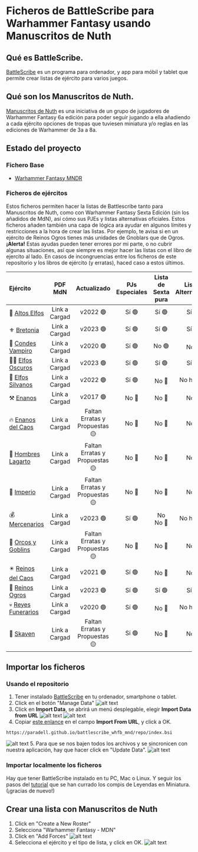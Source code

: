 # Ficheros de BattleScribe para Warhammer Fantasy usando Manuscritos de Nuth

## Qué es BattleScribe.
[BattleScribe](https://www.battlescribe.net) es un programa para ordenador, y app para móbil y tablet que permite crear listas de ejército para varios juegos. 

## Qué son los Manuscritos de Nuth.
[Manuscritos de Nuth](https://www.cargad.com/index.php/manuscritos-de-nuth/) es una iniciativa de un grupo de jugadores de Warhammer Fantasy 6a edición para poder seguir jugando a ella añadiendo a cada ejército opciones de tropas que tuviesen miniatura y/o reglas en las ediciones de Warhammer de 3a a 8a. 

## Estado del proyecto
### Fichero Base
* [Warhammer Fantasy MNDR](./files/Warhammer_Fantasy_MDNR.gst)

### Ficheros de ejércitos
Estos ficheros permiten hacer la listas de Battlescribe tanto para Manuscritos de Nuth, como con Warhammer Fantasy Sexta Edición (sin los añadidos de MdN), así cómo sus PJEs y listas alternativas oficiales. Estos ficheros añaden también una capa de lógica ara ayudar en algunos límites y restricciones a la hora de crear las listas. Por ejemplo, te avisa si en un ejército de Reinos Ogros tienes más unidades de Gnoblars que de Ogros. **¡Alerta!** Estas ayudas pueden tener errores por mi parte, o no cubrir algunas situaciones, así que siempre es mejor hacer las listas con el libro de ejercito al lado. En casos de incongruencias entre los ficheros de este repositorio y los libros de ejército (y erratas), haced caso a estos últimos.

| Ejército | PDF MdN | Actualizado | PJs Especiales | Lista de Sexta pura | Listas Alternativas | Límites automáticos | 
| :---     |  :---:  |  :---:      |     :---:      |   :---:             |   :---:             |   :---:             | 
| 🧝 [Altos Elfos](./files/Altos_Elfos_MND.cat)   | Link a Cargad     | v2022 🟢   | Sí 🟢 | Sí 🟢 | Sí 🟢 | Sí 🟢|
| ⚜️ [Bretonia](./files/Bretonia_MDN_2020.cat)   | Link a Cargad     | v2023 🟢   | Sí 🟢 | Sí 🟢 | Sí 🟢 | Sí 🟢 |
| 🦇 [Condes Vampiro](.files/Condes_Vampiro_MND.cat) | Link a Cargad     | v2020 🟢 | Sí 🟢 | No 🟢 | No 🔴 | Sí 🟢 |
| 🧝‍♀️ [Elfos Oscuros](./files/Elfos_Oscuros_MDN.cat)   | Link a Cargad     | v2023 🟢   | Sí 🟢 | Sí 🟢 | Sí 🟢 | Sí 🟢 |
| 🍃 [Elfos Silvanos](./files/Elfos_Silvanos_MDN.cat)  | Link a Cargad     | v2022  🟢   | Sí  🟢 | No 🔴 | No hay  🟢 | Sí 🟢 |
| ⚒️ [Enanos](./files/Enanos_MDN.cat)   | Link a Cargad     | v2017 🟢  | No 🔴 | No 🔴 | No 🔴 | Sí 🟢 |
| 🔥 [Enanos del Caos](./files/Enanos_del_Caos_MDN.cat)   | Link a Cargad     | Faltan Erratas y Propuestas 🟡  | No 🔴 | No 🔴 | No 🔴 | No 🔴|
| 🦎 [Hombres Lagarto](./files/Hombres_Lagarto_MDN.cat)    | Link a Cargad     | Faltan Erratas y Propuestas 🟡  | No 🔴 | No 🔴 | No 🔴 | No 🔴|
| 👑 [Imperio](./files/Imperio_MDN.cat)    | Link a Cargad     | Faltan Erratas y Propuestas 🟡  | No 🔴 | No 🔴 | No 🔴 | No 🔴|
| 💰 [Mercenarios](./files/Mercenarios_MDN.cat)   | Link a Cargad     | v2023 🟢   | Sí 🟢  | No No 🔴  | No hay 🟢  | Sí 🟢|
| 💚 [Orcos y Goblins](./files/Orcos_Goblins_MDN.cat)    | Link a Cargad     | Faltan Erratas y Propuestas 🟡  | No 🔴 | No 🔴 | No 🔴 | No 🔴|
| ✴️ [Reinos del Caos](./files/Reinos_del_Caos_MDN.cat)   | Link a Cargad     | v2021 🟢    | Sí 🟢 | No 🔴 | No 🔴  | Sí 🟢 |
| 🍖 [Reinos Ogros](./files/Reinos_Ogros_MDN_2020.cat)   | Link a Cargad     | v2023 🟢    | Sí 🟢 | Sí 🟢 | Sí 🟢 | Sí 🟢 |
| 💀 [Reyes Funerarios](./files/Reyes_Funerarios_MDN.cat)   | Link a Cargad     | v2020 🟢    |  Sí 🟢 | No 🔴  | No hay 🟢 | Sí 🟢 |
| 🐀 [Skaven](./files/Skaven_MDN.cat)   | Link a Cargad     | Faltan Erratas y Propuestas 🟡  |  Sí 🟢 | No 🔴 | No 🔴|  Sí 🟢 |


## Importar los ficheros
### Usando el repositorio
1. Tener instalado [BattleScribe](https://battlescribe.net/?tab=downloads) en tu ordenador, smartphone o tablet.
2. Click en el botón "Manage Data"
![alt text][manage_data]
3. Click en **Import Data**, se abrirá un menú desplegable, elegir **Import Data from URL**
![alt text][import_data]
![alt text][import_data_url]
4. Copiar [este enlance](./repo/index.bsi) en el campo **Import From URL**, y click a OK.
```
https://paradell.github.io/battlescribe_whfb_mnd/repo/index.bsi
```
![alt text][import_from_url]
5. Para que se nos bajen todos los archivos y se sincronicen con nuestra aplicación, hay que hacer click en "Update Data".
![alt text][update_data]

### Importar localmente los ficheros
Hay que tener BattleScribe instalado en tu PC, Mac o Linux. Y seguir los pasos del [tutorial](http://www.leyendasenminiatura.com/2018/02/recursos-tutorial-battlescribe-mdnr.html) que se han currado los compis de Leyendas en Miniatura. (¡gracias de nuevo!)

## Crear una lista con Manuscritos de Nuth
1. Click en "Create a New Roster"
2. Selecciona "Warhammer Fantasy - MDN"
3. Click en "Add Forces"
![alt text][new_roster]
4. Selecciona el ejército y el tipo de lista, y click en OK.
![alt text][select_army]

[manage_data]: ./images/BS_manage_data.png "Botón Manage DAta"
[import_data]: ./images/BS_import_data.png "Menu Import Data"
[import_data_url]: ./images/BS_import_data_url.png "Menu Import Data From URL"
[import_from_url]: ./images/BS_import_from_url.png "Menu Import From URL"
[update_data]: ./images/BS_update_data.png "Menu Update Data"
[new_roster]: ./images/BS_new_roster.png "Menu New Roster"
[select_army]: ./images/BS_select_army.png "Menu Select Army"

